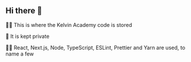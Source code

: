 ## Hi there 👋

👩‍💻 This is where the Kelvin Academy code is stored

🤫 It is kept private

👨‍💻 React, Next.js, Node, TypeScript, ESLint, Prettier and Yarn are used, to name a few
